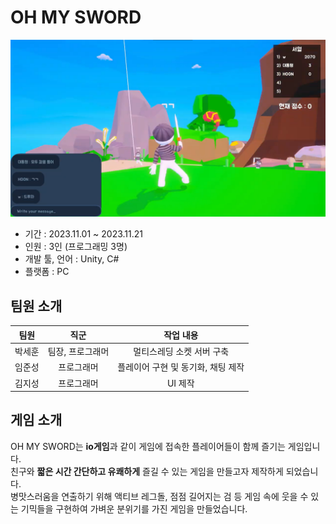 # OH MY SWORD
![Alt text](./oms_title.png)   
* 기간 : 2023.11.01 ~ 2023.11.21
* 인원 : 3인 (프로그래밍 3명)
* 개발 툴, 언어 : Unity, C#
* 플랫폼 : PC
   
## 팀원 소개
|팀원|직군|작업 내용|
|:---:|:---:|:---:|
|박세훈|팀장, 프로그래머|멀티스레딩 소켓 서버 구축|
|임준성|프로그래머|플레이어 구현 및 동기화, 채팅 제작|
|김지성|프로그래머|UI 제작|
   
## 게임 소개
OH MY SWORD는 **io게임**과 같이 게임에 접속한 플레이어들이 함께 즐기는 게임입니다.   
친구와 **짧은 시간 간단하고 유쾌하게** 즐길 수 있는 게임을 만들고자 제작하게 되었습니다.   
병맛스러움을 연출하기 위해 액티브 레그돌, 점점 길어지는 검 등 게임 속에 웃을 수 있는 기믹들을 구현하여 가벼운 분위기를 가진 게임을 만들었습니다.   
